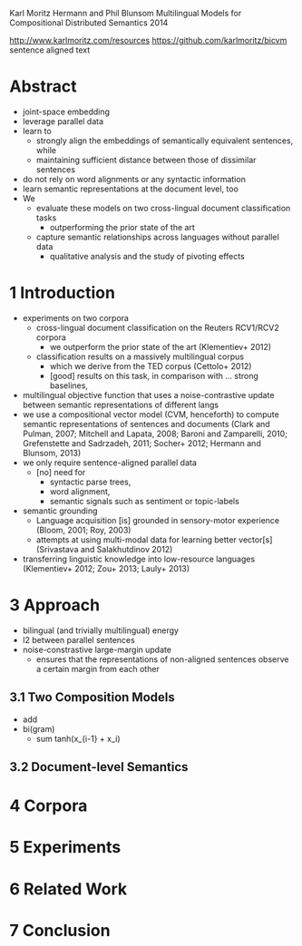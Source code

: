 Karl Moritz Hermann and Phil Blunsom
Multilingual Models for Compositional Distributed Semantics
2014

http://www.karlmoritz.com/resources
https://github.com/karlmoritz/bicvm
sentence aligned text

# Abstract

* joint-space embedding
* leverage parallel data
* learn to
  * strongly align the embeddings of semantically equivalent sentences, while
  * maintaining sufficient distance between those of dissimilar sentences
* do not rely on word alignments or any syntactic information
* learn semantic representations at the document level, too
* We
  * evaluate these models on
    two cross-lingual document classification tasks
    * outperforming the prior state of the art
  * capture semantic relationships across languages without parallel data
    * qualitative analysis and the study of pivoting effects

# 1 Introduction

* experiments on two corpora
  * cross-lingual document classification on the Reuters RCV1/RCV2 corpora
    * we outperform the prior state of the art (Klementiev+ 2012)
  * classification results on a massively multilingual corpus
    * which we derive from the TED corpus (Cettolo+ 2012)
    * [good] results on this task, in comparison with ... strong baselines,
* multilingual objective function that uses a
  noise-contrastive update between semantic representations of different langs
* we use a compositional vector model (CVM, henceforth) to compute
  semantic representations of sentences and documents
  (Clark and Pulman, 2007; Mitchell and Lapata, 2008;
  Baroni and Zamparelli, 2010; Grefenstette and Sadrzadeh, 2011; Socher+ 2012;
  Hermann and Blunsom, 2013)
* we only require sentence-aligned parallel data
  * [no] need for
    * syntactic parse trees,
    * word alignment,
    * semantic signals such as sentiment or topic-labels
* semantic grounding
  * Language acquisition [is] grounded in sensory-motor experience
    (Bloom, 2001; Roy, 2003)
  * attempts at using multi-modal data for learning better vector[s]
    (Srivastava and Salakhutdinov 2012)
* transferring linguistic knowledge into low-resource languages
  (Klementiev+ 2012; Zou+ 2013; Lauly+ 2013)

# 3 Approach

* bilingual (and trivially multilingual) energy
* l2 between parallel sentences
* noise-constrastive large-margin update
  * ensures that the representations of non-aligned sentences
    observe a certain margin from each other

## 3.1 Two Composition Models

* add
* bi(gram)
  * sum tanh(x_{i-1} + x_i)

## 3.2 Document-level Semantics

# 4 Corpora

# 5 Experiments

# 6 Related Work

# 7 Conclusion
